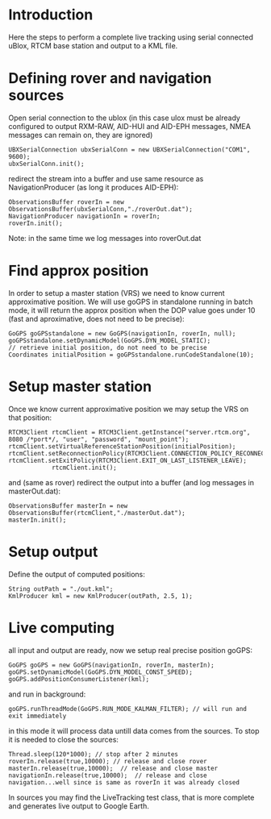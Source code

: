 # Introduction #

Here the steps to perform a complete live tracking using serial connected uBlox, RTCM base station and output to a KML file.

# Defining rover and navigation sources #

Open serial connection to the ublox (in this case ulox must be already configured to output RXM-RAW, AID-HUI and AID-EPH messages, NMEA messages can remain on, they are ignored)

```
UBXSerialConnection ubxSerialConn = new UBXSerialConnection("COM1", 9600);
ubxSerialConn.init();
```

redirect the stream into a buffer and use same resource as NavigationProducer (as long it produces AID-EPH):

```
ObservationsBuffer roverIn = new ObservationsBuffer(ubxSerialConn,"./roverOut.dat");
NavigationProducer navigationIn = roverIn;
roverIn.init();
```

Note: in the same time we log messages into roverOut.dat

# Find approx position #

In order to setup a master station (VRS) we need to know current approximative position. We will use goGPS in standalone running in batch mode, it will return the approx position when the DOP value goes under 10 (fast and aproximative, does not need to be precise):

```
GoGPS goGPSstandalone = new GoGPS(navigationIn, roverIn, null);
goGPSstandalone.setDynamicModel(GoGPS.DYN_MODEL_STATIC);
// retrieve initial position, do not need to be precise
Coordinates initialPosition = goGPSstandalone.runCodeStandalone(10);
```

# Setup master station #

Once we know current approximative position we may setup the VRS on that position:

```
RTCM3Client rtcmClient = RTCM3Client.getInstance("server.rtcm.org", 8080 /*port*/, "user", "password", "mount_point");
rtcmClient.setVirtualReferenceStationPosition(initialPosition);
rtcmClient.setReconnectionPolicy(RTCM3Client.CONNECTION_POLICY_RECONNECT);
rtcmClient.setExitPolicy(RTCM3Client.EXIT_ON_LAST_LISTENER_LEAVE);
			rtcmClient.init();
```

and (same as rover) redirect the output into a buffer (and log messages in masterOut.dat):

```
ObservationsBuffer masterIn = new ObservationsBuffer(rtcmClient,"./masterOut.dat");
masterIn.init();
```

# Setup output #

Define the output of computed positions:

```
String outPath = "./out.kml";
KmlProducer kml = new KmlProducer(outPath, 2.5, 1);
```

# Live computing #

all input and output are ready, now we setup real precise position goGPS:

```
GoGPS goGPS = new GoGPS(navigationIn, roverIn, masterIn);
goGPS.setDynamicModel(GoGPS.DYN_MODEL_CONST_SPEED);
goGPS.addPositionConsumerListener(kml);
```

and run in background:
```
goGPS.runThreadMode(GoGPS.RUN_MODE_KALMAN_FILTER); // will run and exit immediately
```

in this mode it will process data untill data comes from the sources. To stop it is needed to close the sources:

```
Thread.sleep(120*1000); // stop after 2 minutes
roverIn.release(true,10000); // release and close rover
masterIn.release(true,10000);  // release and close master
navigationIn.release(true,10000);  // release and close navigation...well since is same as roverIn it was already closed
```

In sources you may find the LiveTracking test class, that is more complete and generates live output to Google Earth.